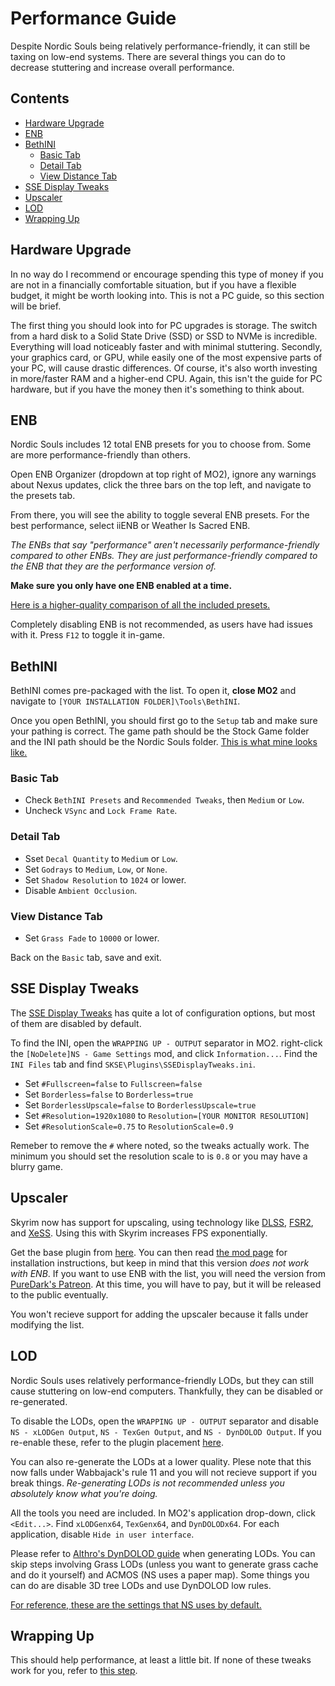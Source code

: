 # Performance Guide

Despite Nordic Souls being relatively performance-friendly, it can still be taxing on low-end systems. There are several things you can do to decrease stuttering and increase overall performance.

## Contents
- [Hardware Upgrade](#hardware-upgrade)
- [ENB](#enb)
- [BethINI](#bethini)
  - [Basic Tab](#basic-tab)
  - [Detail Tab](#detail-tab)
  - [View Distance Tab](#view-distance-tab)
- [SSE Display Tweaks](#sse-display-tweaks)
- [Upscaler](#upscaler)
- [LOD](#lod)
- [Wrapping Up](#wrapping-up)

## Hardware Upgrade

In no way do I recommend or encourage spending this type of money if you are not in a financially comfortable situation, but if you have a flexible budget, it might be worth looking into. This is not a PC guide, so this section will be brief.

The first thing you should look into for PC upgrades is storage. The switch from a hard disk to a Solid State Drive (SSD) or SSD to NVMe is incredible. Everything will load noticeably faster and with minimal stuttering. Secondly, your graphics card, or GPU, while easily one of the most expensive parts of your PC, will cause drastic differences. Of course, it's also worth investing in more/faster RAM and a higher-end CPU. Again, this isn't the guide for PC hardware, but if you have the money then it's something to think about.

## ENB

Nordic Souls includes 12 total ENB presets for you to choose from. Some are more performance-friendly than others.

Open ENB Organizer (dropdown at top right of MO2), ignore any warnings about Nexus updates, click the three bars on the top left, and navigate to the presets tab.

From there, you will see the ability to toggle several ENB presets. For the best performance, select iiENB or Weather Is Sacred ENB.

*The ENBs that say "performance" aren't necessarily performance-friendly compared to other ENBs. They are just performance-friendly compared to the ENB that they are the performance version of.*

**Make sure you only have one ENB enabled at a time.**

[Here is a higher-quality comparison of all the included presets.](https://imgur.com/gallery/3WDkZit)

Completely disabling ENB is not recommended, as users have had issues with it. Press `F12` to toggle it in-game.

## BethINI

BethINI comes pre-packaged with the list. To open it, **close MO2** and navigate to `[YOUR INSTALLATION FOLDER]\Tools\BethINI`.

Once you open BethINI, you should first go to the `Setup` tab and make sure your pathing is correct. The game path should be the Stock Game folder and the INI path should be the Nordic Souls folder. [This is what mine looks like.](https://user-images.githubusercontent.com/88332109/227602080-c1e05e4f-e880-46eb-913a-1dad845de523.png)

### Basic Tab
- Check `BethINI Presets` and `Recommended Tweaks`, then `Medium` or `Low`.
- Uncheck `VSync` and `Lock Frame Rate`.

### Detail Tab
- Sset `Decal Quantity` to `Medium` or `Low`.
- Set `Godrays` to `Medium`, `Low`, or `None`.
- Set `Shadow Resolution` to `1024` or lower.
- Disable `Ambient Occlusion`.

### View Distance Tab
- Set `Grass Fade` to `10000` or lower.

Back on the `Basic` tab, save and exit.

## SSE Display Tweaks

The [SSE Display Tweaks](https://www.nexusmods.com/skyrimspecialedition/mods/34705) has quite a lot of configuration options, but most of them are disabled by default.

To find the INI, open the `WRAPPING UP - OUTPUT` separator in MO2. right-click the `[NoDelete]NS - Game Settings` mod, and click `Information...`. Find the `INI Files` tab and find `SKSE\Plugins\SSEDisplayTweaks.ini`.

- Set `#Fullscreen=false` to `Fullscreen=false`
- Set `Borderless=false` to `Borderless=true`
- Set `BorderlessUpscale=false` to `BorderlessUpscale=true`
- Set `#Resolution=1920x1080` to `Resolution=[YOUR MONITOR RESOLUTION]`
- Set `#ResolutionScale=0.75` to `ResolutionScale=0.9`

Remeber to remove the `#` where noted, so the tweaks actually work. The minimum you should set the resolution scale to is `0.8` or you may have a blurry game.

## Upscaler

Skyrim now has support for upscaling, using technology like [DLSS](https://www.nvidia.com/en-us/geforce/technologies/dlss/), [FSR2](https://www.amd.com/en/technologies/fidelityfx-super-resolution), and [XeSS](https://www.intel.com/content/www/us/en/products/docs/arc-discrete-graphics/xess.html). Using this with Skyrim increases FPS exponentially.

Get the base plugin from [here](https://www.nexusmods.com/site/mods/502). You can then read [the mod page](https://www.nexusmods.com/skyrimspecialedition/mods/80343) for installation instructions, but keep in mind that this version *does not work with ENB*. If you want to use ENB with the list, you will need the version from [PureDark's Patreon](https://www.patreon.com/PureDark). At this time, you will have to pay, but it will be released to the public eventually.

You won't recieve support for adding the upscaler because it falls under modifying the list.

## LOD

Nordic Souls uses relatively performance-friendly LODs, but they can still cause stuttering on low-end computers. Thankfully, they can be disabled or re-generated.

To disable the LODs, open the `WRAPPING UP - OUTPUT` separator and disable `NS - xLODGen Output`, `NS - TexGen Output`, and `NS - DynDOLOD Output`. If you re-enable these, refer to the plugin placement [here](https://loadorderlibrary.com/lists/nordic-souls).

You can also re-generate the LODs at a lower quality. Plese note that this now falls under Wabbajack's rule 11 and you will not recieve support if you break things. *Re-generating LODs is not recommended unless you absolutely know what you're doing.*

All the tools you need are included. In MO2's application drop-down, click `<Edit...>`. Find `xLODGenx64`, `TexGenx64`, and `DynDOLODx64`. For each application, disable `Hide in user interface`.

Please refer to [Althro's DynDOLOD guide](https://github.com/The-Animonculory/Modding-Resources/blob/main/DynDOLOD.md) when generating LODs. You can skip steps involving Grass LODs (unless you want to generate grass cache and do it yourself) and ACMOS (NS uses a paper map). Some things you can do are disable 3D tree LODs and use DynDOLOD low rules.

[For reference, these are the settings that NS uses by default.](https://imgur.com/gallery/sTF2mBr)

## Wrapping Up

This should help performance, at least a little bit. If none of these tweaks work for you, refer to [this step](#hardware-upgrade).
